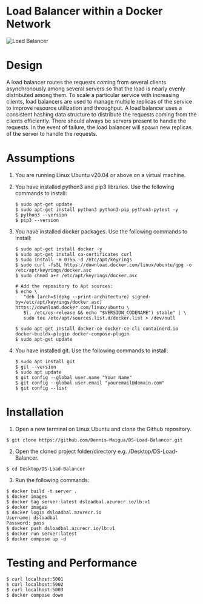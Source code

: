 # Load Balancer within a Docker Network

![Load Balancer](https://github.com/Dennis-Maigua/DS-Load-Balancer/assets/32156551/39a184e9-217b-4c3c-93f9-52b5281dcd28)

# Design

A load balancer routes the requests coming from several clients asynchronously among several servers so that the load is nearly evenly distributed among them. To scale a particular service with increasing clients, load balancers are used to manage multiple replicas of the service to improve resource utilization and throughput. A load balancer uses a consistent hashing data structure to distribute the requests coming from the clients efficiently. There should always be servers present to handle the requests. In the event of failure, the load balancer will spawn new replicas of the server to handle the requests.

# Assumptions

1. You are running Linux Ubuntu v20.04 or above on a virtual machine.

2. You have installed python3 and pip3 libraries. Use the following commands to install:

   ```
   $ sudo apt-get update
   $ sudo apt-get install python3 python3-pip python3-pytest -y
   $ python3 --version
   $ pip3 --version
   ```
   
3. You have installed docker packages. Use the following commands to install:
  
   ```
   $ sudo apt-get install docker -y
   $ sudo apt-get install ca-certificates curl
   $ sudo install -m 0755 -d /etc/apt/keyrings
   $ sudo curl -fsSL https://download.docker.com/linux/ubuntu/gpg -o /etc/apt/keyrings/docker.asc
   $ sudo chmod a+r /etc/apt/keyrings/docker.asc
    
   # Add the repository to Apt sources:
   $ echo \
      "deb [arch=$(dpkg --print-architecture) signed-by=/etc/apt/keyrings/docker.asc] https://download.docker.com/linux/ubuntu \
      $(. /etc/os-release && echo "$VERSION_CODENAME") stable" | \
      sudo tee /etc/apt/sources.list.d/docker.list > /dev/null
   
   $ sudo apt-get install docker-ce docker-ce-cli containerd.io docker-buildx-plugin docker-compose-plugin
   $ sudo apt-get update
   ```
   
4. You have installed git. Use the following commands to install:
  
   ```
   $ sudo apt install git
   $ git --version
   $ sudo apt update
   $ git config --global user.name "Your Name"
   $ git config --global user.email "youremail@domain.com"
   $ git config --list
   ```

# Installation

1. Open a new terminal on Linux Ubuntu and clone the Github repository.

  ```
  $ git clone https://github.com/Dennis-Maigua/DS-Load-Balancer.git
  ```

2. Open the cloned project folder/directory e.g. /Desktop/DS-Load-Balancer.

  ```
  $ cd Desktop/DS-Load-Balancer
  ```

3. Run the following commands:

  ```
  $ docker build -t server .
  $ docker images
  $ docker tag server:latest dsloadbal.azurecr.io/lb:v1
  $ docker images
  $ docker login dsloadbal.azurecr.io
  Username: dsloadbal
  Password: pass
  $ docker push dsloadbal.azurecr.io/lb:v1
  $ docker run server:latest
  $ docker compose up -d 
  ```

# Testing and Performance

  ```
  $ curl localhost:5001
  $ curl localhost:5002
  $ curl localhost:5003
  $ docker compose down
  ```
  
